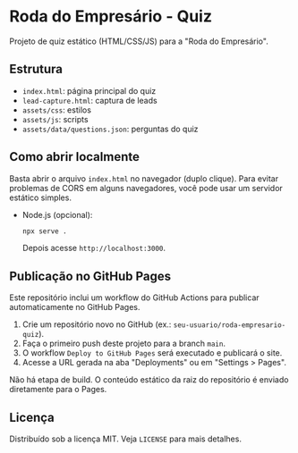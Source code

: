 # Roda do Empresário - Quiz

Projeto de quiz estático (HTML/CSS/JS) para a "Roda do Empresário".

## Estrutura
- `index.html`: página principal do quiz
- `lead-capture.html`: captura de leads
- `assets/css`: estilos
- `assets/js`: scripts
- `assets/data/questions.json`: perguntas do quiz

## Como abrir localmente
Basta abrir o arquivo `index.html` no navegador (duplo clique). Para evitar problemas de CORS em alguns navegadores, você pode usar um servidor estático simples.

- Node.js (opcional):
  ```bash
  npx serve .
  ```
  Depois acesse `http://localhost:3000`.

## Publicação no GitHub Pages
Este repositório inclui um workflow do GitHub Actions para publicar automaticamente no GitHub Pages.

1. Crie um repositório novo no GitHub (ex.: `seu-usuario/roda-empresario-quiz`).
2. Faça o primeiro push deste projeto para a branch `main`.
3. O workflow `Deploy to GitHub Pages` será executado e publicará o site.
4. Acesse a URL gerada na aba "Deployments" ou em "Settings > Pages".

Não há etapa de build. O conteúdo estático da raiz do repositório é enviado diretamente para o Pages.

## Licença
Distribuído sob a licença MIT. Veja `LICENSE` para mais detalhes.
